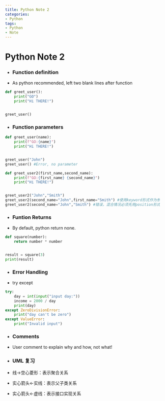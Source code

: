 ```yaml
---
title: Python Note 2
categories:
- Python
tags: 
- Python
- Note
---
```

# Python Note 2

+ ### Function definition
+ As python recommended, left two blank lines after function

```python
def greet_user():
    print("GO")
    print("Hi THERE!")


greet_user()
```

+ ### Function parameters

```python
def greet_user(name):
    print(f"GO:{name}")
    print("Hi THERE!")


greet_user("John")
greet_user() #Error, no parameter

def greet_user2(first_name,second_name):
    print(f"GO:{first_name} {second_name}")
    print("Hi THERE!")


greet_user2("John","Smith")
greet_user2(second_name="John",first_name="Smith") #使用keyword形式作为参数，
greet_user2(second_name="John","Smith") #错误，混合情况必须先用position形式再用keyword形式
```

+ ### Funtion Returns
+ By default, python return none.

```python
def square(number):
	return number * number


result = square(3)
print(result)
```

+ ### Error Handling
+ try except

```python
try:
	day = int(input("input day:"))
	income = 2000 / day
	print(day)
except ZeroDivisionError:
	print("day can't be zero")
except ValueError:
	print("Invalid input")
```

+ ### Comments
+ User comment to explain why and how, not what!

+ ### UML 复习
+ 线->空心菱形：表示聚合关系
+ 实心箭头<-实线：表示父子类关系
+ 实心箭头<-虚线：表示接口实现关系